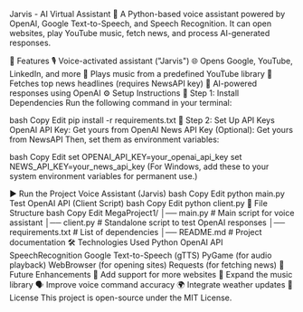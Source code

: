 Jarvis - AI Virtual Assistant
🚀 A Python-based voice assistant powered by OpenAI, Google Text-to-Speech, and Speech Recognition. It can open websites, play YouTube music, fetch news, and process AI-generated responses.

📌 Features
🎙️ Voice-activated assistant ("Jarvis")
🌐 Opens Google, YouTube, LinkedIn, and more
🎵 Plays music from a predefined YouTube library
📰 Fetches top news headlines (requires NewsAPI key)
🧠 AI-powered responses using OpenAI
⚙️ Setup Instructions
🔹 Step 1: Install Dependencies
Run the following command in your terminal:

bash
Copy
Edit
pip install -r requirements.txt
🔹 Step 2: Set Up API Keys
OpenAI API Key: Get yours from OpenAI
News API Key (Optional): Get yours from NewsAPI
Then, set them as environment variables:

bash
Copy
Edit
set OPENAI_API_KEY=your_openai_api_key
set NEWS_API_KEY=your_news_api_key
(For Windows, add these to your system environment variables for permanent use.)

▶️ Run the Project
Voice Assistant (Jarvis)
bash
Copy
Edit
python main.py
Test OpenAI API (Client Script)
bash
Copy
Edit
python client.py
📁 File Structure
bash
Copy
Edit
MegaProject1/
│── main.py          # Main script for voice assistant
│── client.py        # Standalone script to test OpenAI responses
│── requirements.txt  # List of dependencies
│── README.md        # Project documentation
🛠️ Technologies Used
Python
OpenAI API
SpeechRecognition
Google Text-to-Speech (gTTS)
PyGame (for audio playback)
WebBrowser (for opening sites)
Requests (for fetching news)
🔮 Future Enhancements
🔗 Add support for more websites
🎼 Expand the music library
🗣️ Improve voice command accuracy
🌍 Integrate weather updates
📜 License
This project is open-source under the MIT License.

